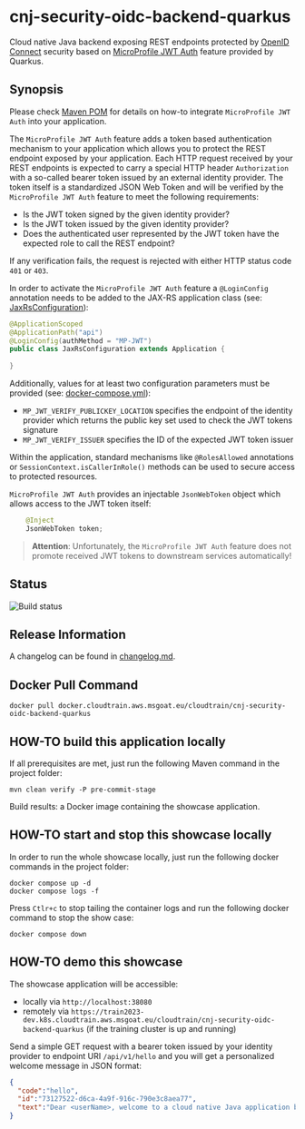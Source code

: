 # cnj-security-oidc-backend-quarkus

Cloud native Java backend exposing REST endpoints protected
by [OpenID Connect](https://openid.net/developers/how-connect-works/)
security based on [MicroProfile JWT Auth](https://download.eclipse.org/microprofile/microprofile-jwt-auth-2.1/microprofile-jwt-auth-spec-2.1.html) feature
provided by Quarkus.

## Synopsis

Please check [Maven POM](pom.xml) for details on how-to integrate `MicroProfile JWT Auth`
into your application.

The `MicroProfile JWT Auth` feature adds a token based authentication mechanism to your application
which allows you to protect the REST endpoint exposed by your application. Each HTTP request received by your REST
endpoints is expected to carry a special HTTP header `Authorization` with a so-called bearer token
issued by an external identity provider. The token itself is a standardized JSON Web Token and will be verified
by the `MicroProfile JWT Auth` feature to meet the following requirements:

* Is the JWT token signed by the given identity provider?
* Is the JWT token issued by the given identity provider?
* Does the authenticated user represented by the JWT token have the expected role to call the REST endpoint?

If any verification fails, the request is rejected with either HTTP status code `401` or `403`.

In order to activate the `MicroProfile JWT Auth` feature a `@LoginConfig` annotation needs to be added to
the JAX-RS application class (see: [JaxRsConfiguration](src/main/java/group/msg/at/cloud/cloudtrain/adapter/rest/JaxRsConfiguration.java)):

```java
@ApplicationScoped
@ApplicationPath("api")
@LoginConfig(authMethod = "MP-JWT")
public class JaxRsConfiguration extends Application {
    
}
```

Additionally, values for at least two configuration parameters must be provided (see: [docker-compose.yml](docker-compose.yml)):

* `MP_JWT_VERIFY_PUBLICKEY_LOCATION` specifies the endpoint of the identity provider which returns the public key set used to check the JWT tokens signature
* `MP_JWT_VERIFY_ISSUER` specifies the ID of the expected JWT token issuer

Within the application, standard mechanisms like `@RolesAllowed` annotations or `SessionContext.isCallerInRole()` methods can be used
to secure access to protected resources.

`MicroProfile JWT Auth` provides an injectable `JsonWebToken` object which allows access
to the JWT token itself:

```java
    @Inject
    JsonWebToken token;
```

> __Attention__: Unfortunately, the `MicroProfile JWT Auth` feature does not promote received JWT tokens to downstream services automatically!

## Status

![Build status](https://codebuild.eu-west-1.amazonaws.com/badges?uuid=eyJlbmNyeXB0ZWREYXRhIjoiM0ptanh5OG9HMGxwdmtRMEE1bitYOVM2ZjEra0RkeGdIUkJCSDZRL2FNS1hvVFBWSEI3NTlmdHF2SThiTW5xeVdRY3FlSFVqb0FKS2o2ZHl1SGZLbURvPSIsIml2UGFyYW1ldGVyU3BlYyI6Inh0dmVEWENBVnZybTFSekoiLCJtYXRlcmlhbFNldFNlcmlhbCI6MX0%3D&branch=main)

## Release Information

A changelog can be found in [changelog.md](changelog.md).

## Docker Pull Command

`docker pull docker.cloudtrain.aws.msgoat.eu/cloudtrain/cnj-security-oidc-backend-quarkus`

## HOW-TO build this application locally

If all prerequisites are met, just run the following Maven command in the project folder:

```shell 
mvn clean verify -P pre-commit-stage
```

Build results: a Docker image containing the showcase application.

## HOW-TO start and stop this showcase locally

In order to run the whole showcase locally, just run the following docker commands in the project folder:

```shell 
docker compose up -d
docker compose logs -f 
```

Press `Ctlr+c` to stop tailing the container logs and run the following docker command to stop the show case:

```shell 
docker compose down
```

## HOW-TO demo this showcase

The showcase application will be accessible:
* locally via `http://localhost:38080`
* remotely via `https://train2023-dev.k8s.cloudtrain.aws.msgoat.eu/cloudtrain/cnj-security-oidc-backend-quarkus` (if the training cluster is up and running)

Send a simple GET request with a bearer token issued by your identity provider to endpoint URI `/api/v1/hello`
and you will get a personalized welcome message in JSON format:

```json
{ 
  "code":"hello",
  "id":"73127522-d6ca-4a9f-916c-790e3c8aea77",
  "text":"Dear <userName>, welcome to a cloud native Java application based on MicroProfile protected by OpenID Connect!"
}
```
